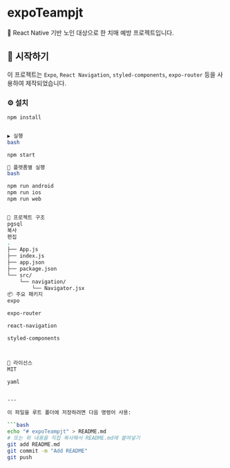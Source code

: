 # expoTeampjt

📱 React Native 기반 노인 대상으로 한 치매 예방 프로젝트입니다.

## 🚀 시작하기

이 프로젝트는 `Expo`, `React Navigation`, `styled-components`, `expo-router` 등을 사용하여 제작되었습니다.

### ⚙️ 설치

```bash
npm install


▶️ 실행
bash

npm start

📱 플랫폼별 실행
bash

npm run android
npm run ios
npm run web


📁 프로젝트 구조
pgsql
복사
편집
.
├── App.js
├── index.js
├── app.json
├── package.json
└── src/
    └── navigation/
        └── Navigator.jsx
📦 주요 패키지
expo

expo-router

react-navigation

styled-components



📝 라이선스
MIT

yaml


---

이 파일을 루트 폴더에 저장하려면 다음 명령어 사용:

```bash
echo "# expoTeampjt" > README.md
# 또는 위 내용을 직접 복사해서 README.md에 붙여넣기
git add README.md
git commit -m "Add README"
git push
